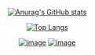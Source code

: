 <div align="center">
  
[![Anurag's GitHub stats](https://github-readme-stats.vercel.app/api?username=leticiaoliveira5&theme=tokyonight)](https://github.com/anuraghazra/github-readme-stats)

[![Top Langs](https://github-readme-stats.vercel.app/api/top-langs/?username=leticiaoliveira5&theme=tokyonight)](https://github.com/anuraghazra/github-readme-stats)
  
 
[![image](https://img.shields.io/badge/Instagram-E4405F?style=for-the-badge&logo=instagram&logoColor=white)](http://instagram.com/leticia5oliveira)
[![image](https://img.shields.io/badge/Spotify-1ED760?&style=for-the-badge&logo=spotify&logoColor=white)](https://open.spotify.com/user/arieviloaicitel?si=HpAu5bOZQ_O513wyADSHYw)

  
</div>
